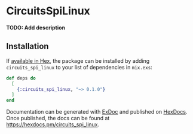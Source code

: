 # CircuitsSpiLinux

**TODO: Add description**

## Installation

If [available in Hex](https://hex.pm/docs/publish), the package can be installed
by adding `circuits_spi_linux` to your list of dependencies in `mix.exs`:

```elixir
def deps do
  [
    {:circuits_spi_linux, "~> 0.1.0"}
  ]
end
```

Documentation can be generated with [ExDoc](https://github.com/elixir-lang/ex_doc)
and published on [HexDocs](https://hexdocs.pm). Once published, the docs can
be found at <https://hexdocs.pm/circuits_spi_linux>.

